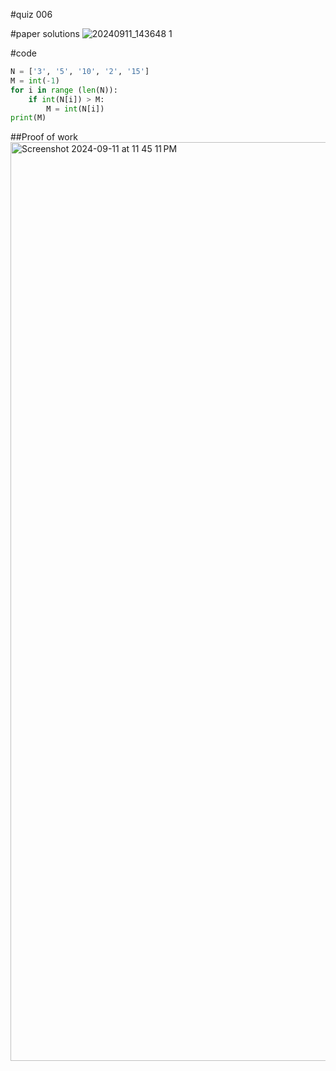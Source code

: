 #quiz 006


#paper solutions
![20240911_143648 1](https://github.com/user-attachments/assets/a185bfe5-e890-4365-8690-0de80d836f2d)


#code
```.py
N = ['3', '5', '10', '2', '15']
M = int(-1)
for i in range (len(N)):
    if int(N[i]) > M:
        M = int(N[i])
print(M)
```

##Proof of work
<img width="1470" alt="Screenshot 2024-09-11 at 11 45 11 PM" src="https://github.com/user-attachments/assets/8b2f49fd-15f3-49a4-8e5d-66b691324bc2">
